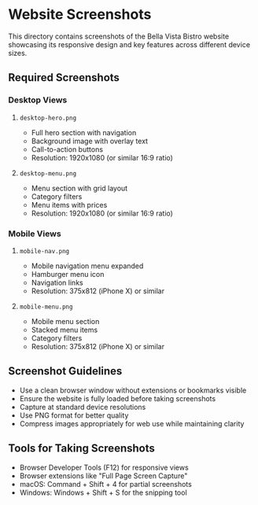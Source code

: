 # Website Screenshots

This directory contains screenshots of the Bella Vista Bistro website showcasing its responsive design and key features across different device sizes.

## Required Screenshots

### Desktop Views

1. `desktop-hero.png`

   - Full hero section with navigation
   - Background image with overlay text
   - Call-to-action buttons
   - Resolution: 1920x1080 (or similar 16:9 ratio)

2. `desktop-menu.png`
   - Menu section with grid layout
   - Category filters
   - Menu items with prices
   - Resolution: 1920x1080 (or similar 16:9 ratio)

### Mobile Views

1. `mobile-nav.png`

   - Mobile navigation menu expanded
   - Hamburger menu icon
   - Navigation links
   - Resolution: 375x812 (iPhone X) or similar

2. `mobile-menu.png`
   - Mobile menu section
   - Stacked menu items
   - Category filters
   - Resolution: 375x812 (iPhone X) or similar

## Screenshot Guidelines

- Use a clean browser window without extensions or bookmarks visible
- Ensure the website is fully loaded before taking screenshots
- Capture at standard device resolutions
- Use PNG format for better quality
- Compress images appropriately for web use while maintaining clarity

## Tools for Taking Screenshots

- Browser Developer Tools (F12) for responsive views
- Browser extensions like "Full Page Screen Capture"
- macOS: Command + Shift + 4 for partial screenshots
- Windows: Windows + Shift + S for the snipping tool
